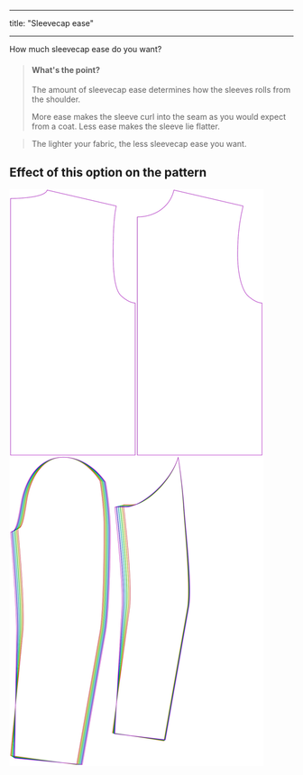 ***

title: "Sleevecap ease"

***

How much sleevecap ease do you want?

> #### What's the point?
>
> The amount of sleevecap ease determines how the sleeves rolls from the shoulder.
>
> More ease makes the sleeve curl into the seam as you would expect from a coat. Less ease makes the sleeve lie flatter.

> The lighter your fabric, the less sleevecap ease you want.

## Effect of this option on the pattern

![This image shows the effect of this option by superimposing several variants that have a different value for this option](bent_sleevecapease_sample.svg "Effect of this option on the pattern")
